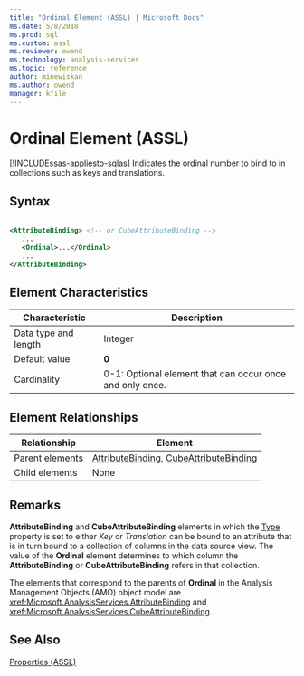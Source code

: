 ```yaml
---
title: "Ordinal Element (ASSL) | Microsoft Docs"
ms.date: 5/8/2018
ms.prod: sql
ms.custom: assl
ms.reviewer: owend
ms.technology: analysis-services
ms.topic: reference
author: minewiskan
ms.author: owend
manager: kfile
---
```

# Ordinal Element (ASSL)
[!INCLUDE[ssas-appliesto-sqlas](../../../includes/ssas-appliesto-sqlas.md)]
  Indicates the ordinal number to bind to in collections such as keys and translations.  
  
## Syntax  
  
```xml  
  
<AttributeBinding> <!-- or CubeAttributeBinding -->  
   ...  
   <Ordinal>...</Ordinal>  
   ...  
</AttributeBinding>  
```  
  
## Element Characteristics  
  
|Characteristic|Description|  
|--------------------|-----------------|  
|Data type and length|Integer|  
|Default value|**0**|  
|Cardinality|0-1: Optional element that can occur once and only once.|  
  
## Element Relationships  
  
|Relationship|Element|  
|------------------|-------------|  
|Parent elements|[AttributeBinding](../../../analysis-services/scripting/data-type/attributebinding-data-type-assl.md), [CubeAttributeBinding](../../../analysis-services/scripting/data-type/cubeattributebinding-data-type-assl.md)|  
|Child elements|None|  
  
## Remarks  
 **AttributeBinding** and **CubeAttributeBinding** elements in which the [Type](../../../analysis-services/scripting/properties/type-element-binding-assl.md) property is set to either *Key* or *Translation* can be bound to an attribute that is in turn bound to a collection of columns in the data source view. The value of the **Ordinal** element determines to which column the **AttributeBinding** or **CubeAttributeBinding** refers in that collection.  
  
 The elements that correspond to the parents of **Ordinal** in the Analysis Management Objects (AMO) object model are <xref:Microsoft.AnalysisServices.AttributeBinding> and <xref:Microsoft.AnalysisServices.CubeAttributeBinding>.  
  
## See Also  
 [Properties &#40;ASSL&#41;](../../../analysis-services/scripting/properties/properties-assl.md)  
  
  
